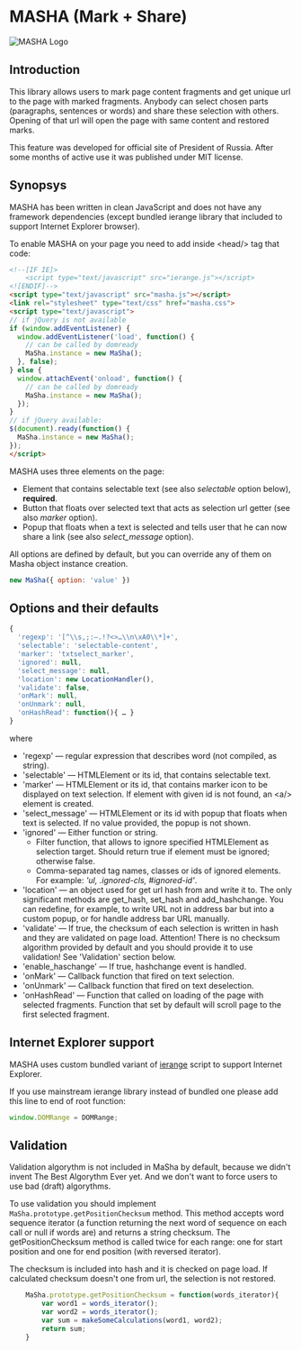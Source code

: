 # MASHA (Mark + Share)

![MASHA Logo](http://mashajs.com/img/logoyellow.png "MASHA Logo")

## Introduction

This library allows users to mark page content fragments and get unique url to the page with marked fragments. Anybody can select chosen parts (paragraphs, sentences or words) and share these selection with others. Opening of that url will open the page with same content and restored marks.

This feature was developed for official site of President of Russia. After some months of active use it was published under MIT license.

## Synopsys

MASHA has been written in clean JavaScript and does not have any framework dependencies (except bundled ierange library that included to support Internet Explorer browser).

To enable MASHA on your page you need to add inside &lt;head/&gt; tag that code:

```html
<!--[IF IE]> 
    <script type="text/javascript" src="ierange.js"></script> 
<![ENDIF]-->
<script type="text/javascript" src="masha.js"></script>
<link rel="stylesheet" type="text/css" href="masha.css">
<script type="text/javascript">
// if jQuery is not available
if (window.addEventListener) {
  window.addEventListener('load', function() {
    // can be called by domready
    MaSha.instance = new MaSha();
  }, false);
} else {
  window.attachEvent('onload', function() {
    // can be called by domready
    MaSha.instance = new MaSha();
  });
}
// if jQuery available:
$(document).ready(function() {
  MaSha.instance = new MaSha();
});
</script>
```

MASHA uses three elements on the page:

* Element that contains selectable text (see also _selectable_ option below), **required**.
* Button that floats over selected text that acts as selection url getter (see also _marker_ option).
* Popup that floats when a text is selected and tells user that he can now share a link (see also _select_message_ option).

All options are defined by default, but you can override any of them on Masha object instance creation.

```javascript
new MaSha({ option: 'value' })
```

## Options and their defaults

```javascript
{
  'regexp': '[^\\s,;:–.!?<>…\\n\xA0\\*]+',
  'selectable': 'selectable-content',
  'marker': 'txtselect_marker',
  'ignored': null,
  'select_message': null,
  'location': new LocationHandler(),
  'validate': false,
  'onMark': null,
  'onUnmark': null,
  'onHashRead': function(){ … }
}
```

where

* 'regexp' — regular expression that describes word (not compiled, as string).
* 'selectable' — HTMLElement or its id, that contains selectable text.
* 'marker' — HTMLElement or its id, that contains marker icon to be displayed on text selection. If element with given id is not found, an &lt;a/&gt; element is created.
* 'select_message' — HTMLElement or its id with popup that floats when text is selected. If no value provided, the popup is not shown.
* 'ignored' — Either function or string.
  * Filter function, that allows to ignore specified HTMLElement as selection target. Should return true if element must be ignored; otherwise false.
  * Comma-separated tag names, classes or ids of ignored elements. For example: *'ul, .ignored-cls, #ignored-id'*.
* 'location' — an object used for get url hash from and write it to. The only significant methods are get_hash, set_hash and add_hashchange. You can redefine, for example, to write URL not in address bar but into a custom popup, or for handle address bar URL manually.
* 'validate' — If true, the checksum of each selection is written in hash and they are validated on page load. Attention! There is no checksum algorithm provided by default and you should provide it to use validation! See 'Validation' section below.
* 'enable_haschange' — If true, hashchange event is handled.
* 'onMark' — Callback function that fired on text selection.
* 'onUnmark' — Callback function that fired on text deselection.
* 'onHashRead' — Function that called on loading of the page with selected fragments. Function that set by default will scroll page to the first selected fragment.

## Internet Explorer support

MASHA uses custom bundled variant of [ierange](http://code.google.com/p/ierange/) script to support Internet Explorer.

If you use mainstream ierange library instead of bundled one please add this line to end of root function:

```javascript
window.DOMRange = DOMRange;
```

## Validation

Validation algorythm is not included in MaSha by default, because we didn't invent The Best Algorythm Ever yet. And we don't want to force users to use bad (draft) algorythms.

To use validation you should implement `MaSha.prototype.getPositionChecksum` method. This method accepts word sequence iterator (a function returning the next word of sequence on each call or null if words are) and returns a string checksum. The getPositionChecksum method is called twice for each range: one for start position and one for end position (with reversed iterator).

The checksum is included into hash and it is checked on page load. If calculated checksum doesn't one from url, the selection is not restored.

```javascript
    MaSha.prototype.getPositionChecksum = function(words_iterator){
        var word1 = words_iterator();
        var word2 = words_iterator();
        var sum = makeSomeCalculations(word1, word2);
        return sum;
    }
```
